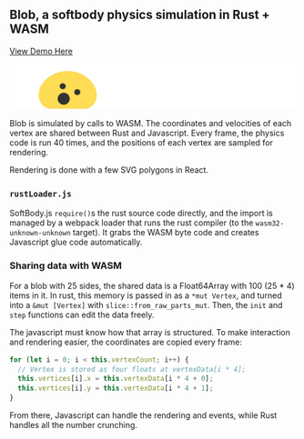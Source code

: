 ## Blob, a softbody physics simulation in Rust + WASM

[View Demo Here](https://blob.gkaemmer.com)

<img src="screenshot.png" />

Blob is simulated by calls to WASM. The coordinates and velocities of each vertex are shared between Rust and Javascript. Every frame, the physics code is run 40 times, and the positions of each vertex are sampled for rendering.

Rendering is done with a few SVG polygons in React.

### `rustLoader.js`

SoftBody.js `require()`s the rust source code directly, and the import is managed by a webpack loader that runs the rust compiler (to the `wasm32-unknown-unknown` target). It grabs the WASM byte code and creates Javascript glue code automatically.

### Sharing data with WASM

For a blob with 25 sides, the shared data is a Float64Array with 100 (25 * 4) items in it. In rust, this memory is passed in as a `*mut Vertex`, and turned into a `&mut [Vertex]` with `slice::from_raw_parts_mut`. Then, the `init` and `step` functions can edit the data freely.

The javascript must know how that array is structured. To make interaction and rendering easier, the coordinates are copied every frame:
```js
for (let i = 0; i < this.vertexCount; i++) {
  // Vertex is stored as four floats at vertexData[i * 4];
  this.vertices[i].x = this.vertexData[i * 4 + 0];
  this.vertices[i].y = this.vertexData[i * 4 + 1];
}
```

From there, Javascript can handle the rendering and events, while Rust handles all the number crunching.
